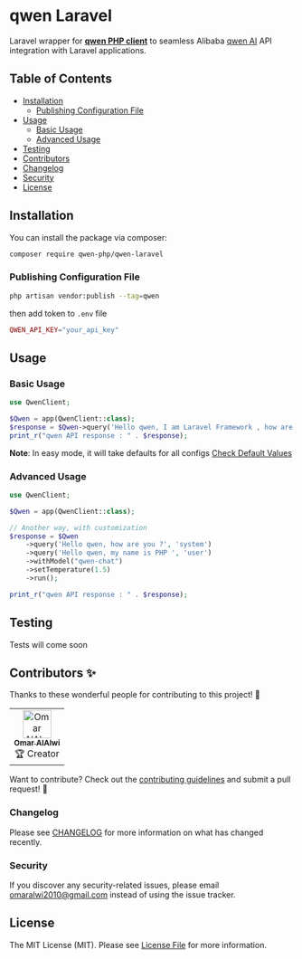 # qwen Laravel

Laravel wrapper for **[qwen PHP client](https://github.com/qwen-php/qwen-php-client)** to seamless Alibaba [qwen AI](https://www.qwen.ai) API integration with Laravel applications.

## Table of Contents

- [Installation](#installation)
  - [Publishing Configuration File](#publishing-configuration-file)
- [Usage](#usage)
  - [Basic Usage](#basic-usage)
  - [Advanced Usage](#advanced-usage)
- [Testing](#testing)
- [Contributors](#contributors-)
- [Changelog](#changelog)
- [Security](#security)
- [License](#license)

## Installation

You can install the package via composer:

```bash
composer require qwen-php/qwen-laravel
```

### Publishing Configuration File

```bash
php artisan vendor:publish --tag=qwen
```
then add token to `.env` file
```php
QWEN_API_KEY="your_api_key"
```

## Usage

### Basic Usage

```php
use QwenClient;

$Qwen = app(QwenClient::class);
$response = $Qwen->query('Hello qwen, I am Laravel Framework , how are you Today ^_^ ?')->run();
print_r("qwen API response : " . $response);
```

**Note**: In easy mode, it will take defaults for all configs [Check Default Values](https://github.com/qwen-php/qwen-php-client/blob/master/src/Enums/Configs/DefaultConfigs.php)

### Advanced Usage

```php
use QwenClient;

$Qwen = app(QwenClient::class);

// Another way, with customization
$response = $Qwen
    ->query('Hello qwen, how are you ?', 'system')
    ->query('Hello qwen, my name is PHP ', 'user')
    ->withModel("qwen-chat")
    ->setTemperature(1.5)
    ->run();

print_r("qwen API response : " . $response);
```

## Testing

Tests will come soon

## Contributors ✨

Thanks to these wonderful people for contributing to this project! 💖

<table>
  <tr>
    <td align="center">
      <a href="https://github.com/omaralalwi">
        <img src="https://avatars.githubusercontent.com/u/25439498?v=4" width="50px;" alt="Omar AlAlwi"/>
        <br />
        <sub><b>Omar AlAlwi</b></sub>
      </a>
      <br />
      🏆 Creator
    </td>
  </tr>
</table>

Want to contribute? Check out the [contributing guidelines](./CONTRIBUTING.md) and submit a pull request! 🚀

### Changelog

Please see [CHANGELOG](CHANGELOG.md) for more information on what has changed recently.

### Security

If you discover any security-related issues, please email [omaralwi2010@gmail.com](mailto:omaralwi2010@gmail.com) instead of using the issue tracker.

## License

The MIT License (MIT). Please see [License File](LICENSE.md) for more information.

